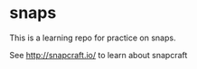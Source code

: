 # snaps

This is a learning repo for practice on snaps.

See http://snapcraft.io/ to learn about snapcraft
